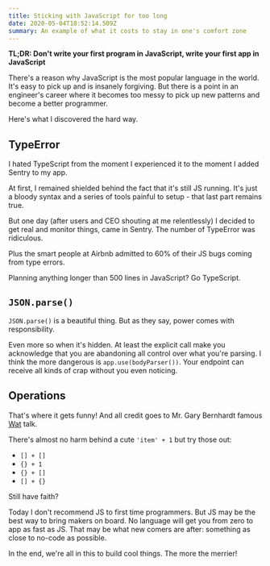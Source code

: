 ```yaml
---
title: Sticking with JavaScript for too long
date: 2020-05-04T18:52:14.509Z
summary: An example of what it costs to stay in one's comfort zone
---
```

**TL;DR: Don't write your first program in JavaScript, write your first app in JavaScript**

There's a reason why JavaScript is the most popular language in the world. It's easy to pick up and is insanely forgiving. But there is a point in an engineer's career where it becomes too messy to pick up new patterns and become a better programmer.

Here's what I discovered the hard way.

## TypeError

I hated TypeScript from the moment I experienced it to the moment I added Sentry to my app.

At first, I remained shielded behind the fact that it's still JS running. It's just a bloody syntax and a series of tools painful to setup - that last part remains true.

But one day (after users and CEO shouting at me relentlessly) I decided to get real and monitor things, came in Sentry. The number of TypeError was ridiculous.

Plus the smart people at Airbnb admitted to 60% of their JS bugs coming from type errors.

Planning anything longer than 500 lines in JavaScript? Go TypeScript.

## `JSON.parse()`

`JSON.parse()` is a beautiful thing. But as they say, power comes with responsibility.

Even more so when it's hidden. At least the explicit call make you acknowledge that you are abandoning all control over what you're parsing. I think the more dangerous is `app.use(bodyParser())`. Your endpoint can receive all kinds of crap without you even noticing.

## Operations

That's where it gets funny! And all credit goes to Mr. Gary Bernhardt famous [Wat](https://www.destroyallsoftware.com/talks/wat) talk.

There's almost no harm behind a cute `'item' + 1` but try those out:

* `[] + []`
* `{} + 1`
* `{} + []`
* `[] + {}`

Still have faith?

Today I don't recommend JS to first time programmers. But JS may be the best way to bring makers on board. No language will get you from zero to app as fast as JS. That may be what new comers are after: something as close to no-code as possible.

In the end, we're all in this to build cool things. The more the merrier!